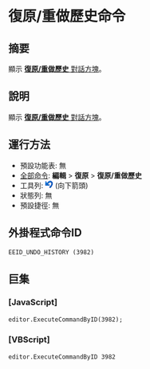 # 復原/重做歷史命令

## 摘要

顯示 [**復原/重做歷史** 對話方塊](../../dlg/undo_history/index)。

## 說明

顯示 [**復原/重做歷史** 對話方塊](../../dlg/undo_history/index)。

## 運行方法

- 預設功能表: 無
- [全部命令](../tools/all_commands): **編輯** \> **復原** \> **復原/重做歷史**
- 工具列: ![](../../images/editundo.png) (向下箭頭)
- 狀態列: 無
- 預設捷徑: 無

## 外掛程式命令ID

```
EEID_UNDO_HISTORY (3982)
```

## 巨集

### \[JavaScript\]

```
editor.ExecuteCommandByID(3982);
```

### \[VBScript\]

```
editor.ExecuteCommandByID 3982
```
